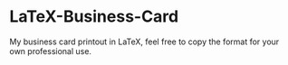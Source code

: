 # LaTeX-Business-Card
My business card printout in LaTeX, feel free to copy the format for your own professional use.
